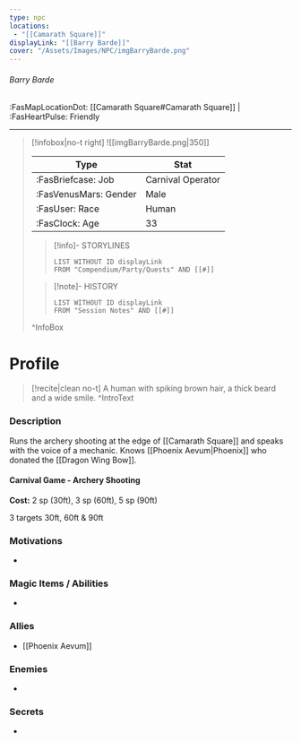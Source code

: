 ```yaml
---
type: npc
locations:
 - "[[Camarath Square]]"
displayLink: "[[Barry Barde]]"
cover: "/Assets/Images/NPC/imgBarryBarde.png"
---
```

###### Barry Barde
<span class="sub2">:FasMapLocationDot: [[Camarath Square#Camarath Square]] | :FasHeartPulse: Friendly </span>
___

> [!infobox|no-t right]
> ![[imgBarryBarde.png|350]]
>
> | Type | Stat |
> | ---- | ---- |
> | :FasBriefcase: Job |  Carnival Operator |
> | :FasVenusMars: Gender | Male |
> | :FasUser: Race | Human |
> | :FasClock: Age | 33 |
>
>> [!info]- STORYLINES
>>```dataview
>>LIST WITHOUT ID displayLink
>>FROM "Compendium/Party/Quests" AND [[#]]
>
>>[!note]- HISTORY
>>```dataview
>>LIST WITHOUT ID displayLink
>>FROM "Session Notes" AND [[#]]
>
>^InfoBox

# Profile

> [!recite|clean no-t]
>	A human with spiking brown hair, a thick beard and a wide smile.
>^IntroText

### Description
Runs the archery shooting at the edge of [[Camarath Square]] and speaks with the voice of a mechanic. Knows [[Phoenix Aevum|Phoenix]] who donated the [[Dragon Wing Bow]].

#### Carnival Game - Archery Shooting
**Cost:** 2 sp (30ft), 3 sp (60ft), 5 sp (90ft)

3 targets 30ft, 60ft & 90ft

### Motivations
-

### Magic Items / Abilities
-

### Allies
- [[Phoenix Aevum]]

### Enemies
-

### Secrets
- 
